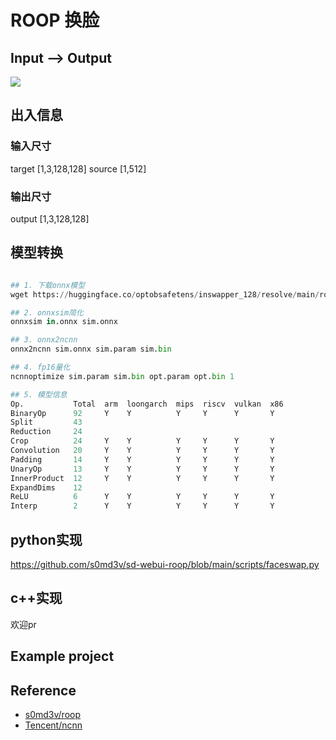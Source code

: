 # ROOP 换脸

## Input --> Output

![](https://github.com/s0md3v/roop/blob/main/demo.gif)

## 出入信息
### 输入尺寸
target [1,3,128,128]
source [1,512]
### 输出尺寸
output [1,3,128,128]

## 模型转换


```python

## 1. 下载onnx模型
wget https://huggingface.co/optobsafetens/inswapper_128/resolve/main/roopVideoFace_v10.onnx

## 2. onnxsim简化
onnxsim in.onnx sim.onnx

## 3. onnx2ncnn
onnx2ncnn sim.onnx sim.param sim.bin

## 4. fp16量化
ncnnoptimize sim.param sim.bin opt.param opt.bin 1

## 5. 模型信息
Op.           Total  arm  loongarch  mips  riscv  vulkan  x86  
BinaryOp      92     Y    Y          Y     Y      Y       Y    
Split         43                                               
Reduction     24                                               
Crop          24     Y    Y          Y     Y      Y       Y    
Convolution   20     Y    Y          Y     Y      Y       Y    
Padding       14     Y    Y          Y     Y      Y       Y    
UnaryOp       13     Y    Y          Y     Y      Y       Y    
InnerProduct  12     Y    Y          Y     Y      Y       Y    
ExpandDims    12                                               
ReLU          6      Y    Y          Y     Y      Y       Y    
Interp        2      Y    Y          Y     Y      Y       Y  

```

## python实现
https://github.com/s0md3v/sd-webui-roop/blob/main/scripts/faceswap.py

## c++实现

欢迎pr

## Example project



## Reference

- [s0md3v/roop](https://github.com/s0md3v/roop)
- [Tencent/ncnn](https://github.com/Tencent/ncnn)



